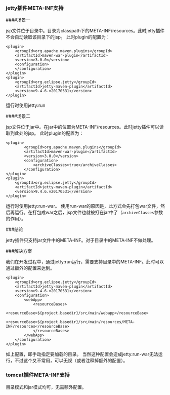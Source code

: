 ### jetty插件META-INF支持
####场景一

jsp文件位于目录中。目录为classpath下的META-INF/resources。此时jetty插件不会自动读取该目录下的jsp。
此时plugin的配置为：

    <plugin>
        <groupId>org.apache.maven.plugins</groupId>
        <artifactId>maven-war-plugin</artifactId>
        <version>3.0.0</version>
        <configuration>
        </configuration>
    </plugin>
    <plugin>
        <groupId>org.eclipse.jetty</groupId>
        <artifactId>jetty-maven-plugin</artifactId>
        <version>9.4.6.v20170531</version>
    </plugin>
    
运行时使用jetty:run
 
####场景二

jsp文件位于jar中。在jar中的位置为META-INF/resources。此时jetty插件可以读取到此处的jsp。
此时plugin的配置为：

    <plugin>
            <groupId>org.apache.maven.plugins</groupId>
            <artifactId>maven-war-plugin</artifactId>
            <version>3.0.0</version>
            <configuration>
                <archiveClasses>true</archiveClasses>
            </configuration>
    </plugin>
    <plugin>
        <groupId>org.eclipse.jetty</groupId>
        <artifactId>jetty-maven-plugin</artifactId>
        <version>9.4.6.v20170531</version>
    </plugin>

运行时使用jetty:run-war。
使用run-war的原因是，此方式会先打包war文件，然后再运行。在打包成war之后，jsp文件也就被打在jar中了（`archiveClasses`参数的作用）。

###结论

jetty插件只支持jar文件中的META-INF。对于目录中的META-INF不做处理。

###解决方案

我们在开发过程中，通过jetty:run运行，需要支持目录中的META-INF。此时可以通过额外的配置来达到。

    <plugin>
        <groupId>org.eclipse.jetty</groupId>
        <artifactId>jetty-maven-plugin</artifactId>
        <version>9.4.6.v20170531</version>
        <configuration>
            <webApp>
                <resourceBases>
                    <resourceBase>${project.basedir}/src/main/webapp</resourceBase>
                    <resourceBase>${project.basedir}/src/main/resources/META-INF/resources</resourceBase>
                </resourceBases>
            </webApp>
        </configuration>
    </plugin>
    
如上配置，即手动指定要加载的目录。
当然这种配置会造成jetty:run-war无法运行，不过这个又不常用，可以无视（或者注释掉额外的配置）。

### tomcat插件META-INF支持

目录模式和jar模式均可，无需额外配置。
